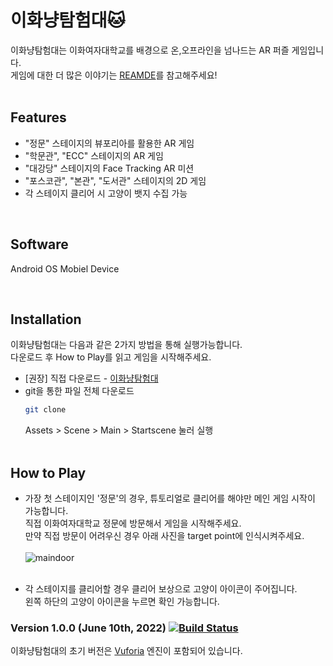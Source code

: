 # 이화냥탐험대🐱

이화냥탐험대는 이화여자대학교를 배경으로 온,오프라인을 넘나드는 AR 퍼즐 게임입니다. 
<br>
게임에 대한 더 많은 이야기는 [REAMDE](README.md)를 참고해주세요!
<br>
<br>


## Features
- "정문" 스테이지의 뷰포리아를 활용한 AR 게임
- "학문관", "ECC" 스테이지의 AR 게임
- "대강당" 스테이지의 Face Tracking AR 미션
- "포스코관", "본관", "도서관" 스테이지의 2D 게임
- 각 스테이지 클리어 시 고양이 뱃지 수집 가능

<br>

## Software
Android OS Mobiel Device

<br>

## Installation
이화냥탐험대는 다음과 같은 2가지 방법을 통해 실행가능합니다.<br>
다운로드 후 How to Play를 읽고 게임을 시작해주세요.<br>
- [권장] 직접 다운로드 - [이화냥탐험대](https://drive.google.com/drive/u/0/folders/1PoG5tKNEn3Qulff7zXJSkQ8pRmnaDZU5) 
- git을 통한 파일 전체 다운로드
  ```sh
  git clone
  ```
  Assets > Scene > Main > Startscene 눌러 실행
  <br>
  <br>
  
## How to Play
- 가장 첫 스테이지인 '정문'의 경우, 튜토리얼로 클리어를 해야만 메인 게임 시작이 가능합니다.
  <br> 직접 이화여자대학교 정문에 방문해서 게임을 시작해주세요.<br>
  만약 직접 방문이 어려우신 경우 아래 사진을 target point에 인식시켜주세요.<br><br>
  ![maindoor](https://user-images.githubusercontent.com/61587396/173046037-ea8a5121-f5db-42cc-9832-5acd9a672beb.jpg)
  <br><br>
  
- 각 스테이지를 클리어할 경우 클리어 보상으로 고양이 아이콘이 주어집니다.<br>
  왼쪽 하단의 고양이 아이콘을 누르면 확인 가능합니다.<br>

  
 

### Version 1.0.0 (June 10th, 2022) [![Build Status](https://travis-ci.org/joemccann/dillinger.svg?branch=master)](https://travis-ci.org/joemccann/dillinger)
이화냥탐험대의 초기 버전은 [Vuforia](https://developer.vuforia.com/) 엔진이 포함되어 있습니다.


